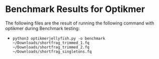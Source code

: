 # Benchmark Results for Optikmer
The following files are the result of running the following command with optikmer during Benchmark testing:
- ```python3 optikmerjellyfish.py -o benchmark ~/Downloads/shortfrag_trimmed_1.fq ~/Downloads/shortfrag_trimmed_2.fq ~/Downloads/shortfrag_singletons.fq```
